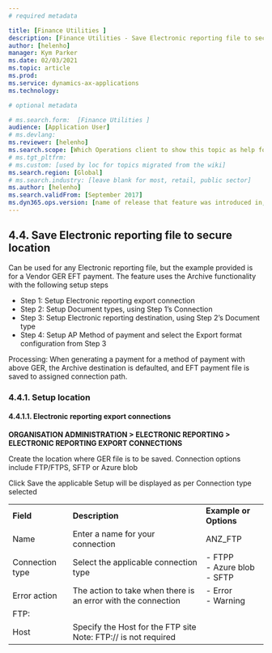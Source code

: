 ```yaml
---
# required metadata

title: [Finance Utilities ]
description: [Finance Utilities - Save Electronic reporting file to secure location ]
author: [helenho]
manager: Kym Parker
ms.date: 02/03/2021
ms.topic: article
ms.prod: 
ms.service: dynamics-ax-applications
ms.technology: 

# optional metadata

# ms.search.form:  [Finance Utilities ]
audience: [Application User]
# ms.devlang: 
ms.reviewer: [helenho]
ms.search.scope: [Which Operations client to show this topic as help for, to be set by content strategist, see list here: https://microsoft.sharepoint.com/teams/DynDoc/_layouts/15/WopiFrame.aspx?sourcedoc={23419e1c-eb64-42e9-aa9b-79875b428718}&action=edit&wd=target%28Core%20Dynamics%20AX%20CP%20requirements%2Eone%7C4CC185C0%2DEFAA%2D42CD%2D94B9%2D8F2A45E7F61A%2FVersions%20list%20for%20docs%20topics%7CC14BE630%2D5151%2D49D6%2D8305%2D554B5084593C%2F%29]
# ms.tgt_pltfrm: 
# ms.custom: [used by loc for topics migrated from the wiki]
ms.search.region: [Global]
# ms.search.industry: [leave blank for most, retail, public sector]
ms.author: [helenho]
ms.search.validFrom: [September 2017]
ms.dyn365.ops.version: [name of release that feature was introduced in, see list here: https://microsoft.sharepoint.com/teams/DynDoc/_layouts/15/WopiFrame.aspx?sourcedoc={23419e1c-eb64-42e9-aa9b-79875b428718}&action=edit&wd=target%28Core%20Dynamics%20AX%20CP%20requirements%2Eone%7C4CC185C0%2DEFAA%2D42CD%2D94B9%2D8F2A45E7F61A%2FVersions%20list%20for%20docs%20topics%7CC14BE630%2D5151%2D49D6%2D8305%2D554B5084593C%2F%29]
---
```


## 4.4.	Save Electronic reporting file to secure location
Can be used for any Electronic reporting file, but the example provided is for a Vendor GER EFT payment. The feature uses the Archive functionality with the following setup steps
-	Step 1: Setup Electronic reporting export connection
-	Step 2: Setup Document types, using Step 1’s Connection
-	Step 3: Setup Electronic reporting destination, using Step 2’s Document type
-	Step 4: Setup AP Method of payment and select the Export format configuration from Step 3

Processing: When generating a payment for a method of payment with above GER, the Archive destination is defaulted, and EFT payment file is saved to assigned connection path.

### 4.4.1.	Setup location
#### 4.4.1.1.	Electronic reporting export connections
<b> ORGANISATION ADMINISTRATION > ELECTRONIC REPORTING > ELECTRONIC REPORTING EXPORT CONNECTIONS </b>

Create the location where GER file is to be saved. Connection options include FTP/FTPS, SFTP or Azure blob

<table>
    <tr>
                 <td>  <b> Field  </b> </td> 
                 <td>  <b> Description </b> </td>  
                 <td>  <b> Example or Options </b> </td>   
   </tr>   
    <tr>
       <td> Name </td>    
       <td> Enter a name for your connection </td> 	   
       <td> ANZ_FTP </td> 
    </tr> 
    <tr>
       <td> Connection type </td>    
       <td> Select the applicable connection type </td> 	   
       <td> -	FTPP <br> -	Azure blob <br> - 	SFTP</td> 
    </tr> 
    <tr>
       <td> Error action </td>    
       <td> The action to take when there is an error with the connection </td> 	   
       <td> -	Error <br> -	Warning </td> 
    </tr> 
    <tr>Click Save the applicable Setup will be displayed as per Connection type selected </tr>
    <tr><td colSpan ="3" >FTP: </td> </tr>
      <tr>
       <td> Host </td>    
       <td> Specify the Host for the FTP site Note: FTP:// is not required
       </td> 	  
       <td><//td> 
    </tr> 
</table>
